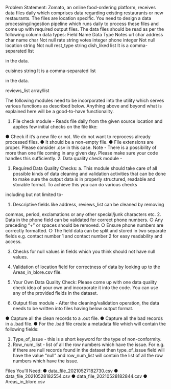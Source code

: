 
Problem Statement:
Zomato, an online food-ordering platform, receives data files daily which comprises data
regarding existing restaurants or new restaurants. The files are location specific. You need to
design a data processing/ingestion pipeline which runs daily to process these files and come up
with required output files.
The data files should be read as per the following column data types:
Field Name Data Type Notes
url char
address char
name char Not null
rate string
votes integer
phone integer Not null
location string Not null
rest_type string
dish_liked list It is a comma-separated list

in the data.

cuisines string It is a comma-separated list

in the data.

reviews_list array/list

The following modules need to be incorporated into the utility which serves various functions as
described below. Anything above and beyond what is explained here will be a good-to-have
functionality.
1. File check module - Reads file daily from the given source location and applies few initial
checks on the file like:

● Check if it’s a new file or not. We do not want to reprocess already processed
files.
● It should be a non-empty file.
● File extensions are proper. Please consider .csv in this case.
Note - There is a possibility of more than one file coming in any given day. Please make
sure your code handles this sufficiently.
2. Data quality check module -
1. Required Data Quality Checks:
a. This module should take care of all possible kinds of data cleaning and validation
activities that can be done to make sure the output data is in properly structured,
readable and storable format. To achieve this you can do various checks

including but not limited to-
1. Descriptive fields like address, reviews_list can be cleaned by removing

commas, period, exclamations or any other special/junk characters etc.
2. Data in the phone field can be validated for correct phone numbers.
○ Any preceding “+” or spaces should be removed.
○ Ensure phone numbers are correctly formatted.
○ The field data can be split and stored in two separate fields e.g.
contact number 1 and contact number 2 for easy readability and
access.

3. Checks for null values in fields which you think should not have null
values.
4. Validation of location field for correctness of data by looking up to the
Areas_in_blore.csv file.

2. Your Own Data Quality Check: Please come up with one data quality check idea of your
own and incorporate it into the code. You can use any of the provided fields in the
dataset.
3. Output files module - After the cleaning/validation operation, the data needs to be written into
files having below output format.

● Capture all the clean records to a .out file.
● Capture all the bad records in a .bad file.
● For the .bad file create a metadata file which will contain the following fields:
1. Type_of_issue - this is a short keyword for the type of non-conformity.
2. Row_num_list - list of all the row numbers which have the issue.
For e.g. if there are null records found in the dataset then type_of_issue field will have
the value “null” and row_num_list will contain the list of all the row numbers which have
the issue.

Files You’ll Need:
● data_file_20210527182730.csv
● data_file_20210528182554.csv
● data_file_20210528182844.csv
● Areas_in_blore.csv
